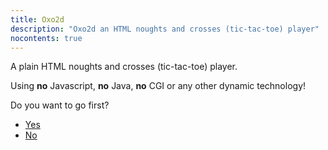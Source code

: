 ```yaml
---
title: Oxo2d 
description: "Oxo2d an HTML noughts and crosses (tic-tac-toe) player"
nocontents: true
---
```


A plain HTML noughts and crosses (tic-tac-toe) player.

Using **no** Javascript, **no** Java, **no** CGI or any other dynamic technology!

Do you want to go first?

- [Yes](1/)
- [No](2/)
